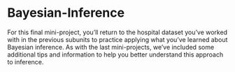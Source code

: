 # Bayesian-Inference
For this final mini-project, you’ll return to the hospital dataset you’ve worked with in the previous subunits to practice applying what 
you’ve learned about Bayesian inference. As with the last mini-projects, we’ve included some additional tips and information to help you 
better understand this approach to inference.
